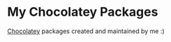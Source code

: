 # My Chocolatey Packages
[Chocolatey](https://chocolatey.org/) packages created and maintained by me :)
